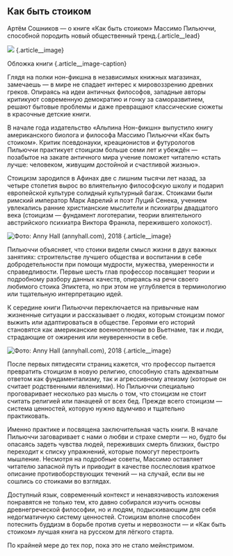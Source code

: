 ## Как быть стоиком

Артём Сошников — о книге «Как быть стоиком» Массимо Пильюччи, способной породить новый общественный тренд.{.article\_\_lead}

![][image-1] {.article\_\_image}

Обложка книги {.article\_\_image-caption}

Глядя на полки нон-фикшна в независимых книжных магазинах, замечаешь — в мире не спадает интерес к мировоззрению древних греков. Опираясь на идеи античных философов, западные авторы критикуют современную демократию и гонку за саморазвитием, решают бытовые проблемы и даже превращают классические сюжеты в красочные детские книги.

В начале года издательство «Альпина Нон-фикшн» выпустило книгу американского биолога и философа Массимо Пильюччи «Как быть стоиком». Критик псевдонауки, креационистов и футурологов Пильюччи практикует стоицизм больше семи лет и убеждён — позабытое на закате античного мира учение поможет читателю «стать лучше: человеком, живущим достойной и счастливой жизнью». 

Стоицизм зародился в Афинах две с лишним тысячи лет назад, за четыре столетия вырос во влиятельную философскую школу и подарил европейской культуре солидный культурный багаж. Стоиками были римский император Марк Аврелий и поэт Луций Сенека, учением увлекались ранние христианские мыслители и психиатры двадцатого века (стоицизм — фундамент логотерапии, теории влиятельного австрийского психиатра Виктора Франкла, пережившего холокост). 

![Фото: Anny Hall (annyhall.com), 2018][image-2] {.article\_\_image}

Пильюччи объясняет, что стоики видели смысл жизни в двух важных занятиях: строительстве лучшего общества и воспитании в себе добродетельности при помощи мудрости, мужества, умеренности и справедливости. Первые шесть глав профессор посвящает теории и подробному разбору данных качеств, опираясь на речи своего любимого стоика Эпиктета, но при этом не углубляется в терминологию или тщательную интерпретацию идей.

К середине книги Пильюччи переключается на привычные нам жизненные ситуации и рассказывает о людях, которым стоицизм помог выжить или адаптироваться в обществе. Героями его историй становятся как американские военнопленные во Вьетнаме, так и люди, страдающие от ожирения или неуверенности в себе. 

![Фото: Anny Hall (annyhall.com), 2018][image-3] {.article\_\_image}

После первых пятидесяти страниц кажется, что профессор пытается превратить стоицизм в новую религию, способную стать адекватным ответом как фундаментализму, так и агрессивному атеизму (которые он считает родственными явлениями). Но Пильюччи специально проговаривает несколько раз мысль о том, что стоицизм не стоит считать религией или панацеей от всех бед. Прежде всего стоицизм — система ценностей, которую нужно вдумчиво и тщательно практиковать. 

Именно практике и посвящена заключительная часть книги. В начале Пильюччи заговаривает с нами о любви и страхе смерти — но, будто бы опасаясь задеть чувства людей, переживших смерть близких, быстро переходит к списку упражнений, которые помогут перестроить мышление. Несмотря на подробные советы, Массимо оставляет читателю запасной путь и приводит в качестве послесловия краткое описание противоборствующих течений — на случай, если вы не сошлись со стоиками во взглядах. 

Доступный язык, современный контекст и ненавязчивость изложения понравятся не только тем, кто давно собирался изучить основы древнегреческой философии, но и людям, подыскивающим для себя недогматичную систему ценностей. Стоицизм вполне способен потеснить буддизм в борьбе против суеты и нервозности — и «Как быть стоиком» лучшая книга на русском для лёгкого старта.

По крайней мере до тех пор, пока это не стало мейнстримом.

[image-1]:	http://www.proarte.ru/upload/medialibrary/7ce/7ce5ca370e2823b56eccd69154abda50.jpg
[image-2]:	http://www.proarte.ru/upload/medialibrary/f2b/f2b11ea7ca43b338f5ba9fcfa96dd929.jpg
[image-3]:	http://www.proarte.ru/upload/medialibrary/c62/c62831546a5e43dc9aee9493603f4e2b.jpg